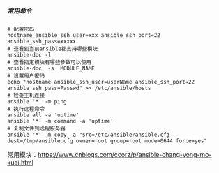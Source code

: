 ##### 常用命令

```shell
# 配置密码
hostname ansible_ssh_user=xxx ansible_ssh_port=22 ansible_ssh_pass=xxxxx
# 查看到当前ansible都支持哪些模块
ansible-doc -l
# 查看指定模块有哪些参数可以使用
ansible-doc  -s  MODULE_NAME
# 设置用户密码
echo "hostname ansible_ssh_user=userName ansible_ssh_port=22 ansible_ssh_pass=Passwd" >> /etc/ansible/hosts
# 检查主机连接
ansible '*' -m ping
# 执行远程命令
ansible all -a 'uptime'
ansible '*' -m command -a 'uptime'
# 复制文件到远程服务器
ansible '*' -m copy -a "src=/etc/ansible/ansible.cfg dest=/tmp/ansible.cfg owner=root group=root mode=0644 force=yes"
```

常用模块：https://www.cnblogs.com/ccorz/p/ansible-chang-yong-mo-kuai.html

